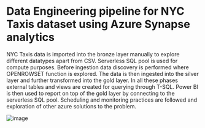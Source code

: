 # Data Engineering pipeline for NYC Taxis dataset using Azure Synapse analytics

NYC Taxis data is imported into the bronze layer manually to explore different datatypes apart from CSV. Serverless SQL pool is used for compute purposes. Before ingestion data discovery is performed where OPENROWSET function is explored. The data is then ingested into the silver layer and further transformed into the gold layer. In all these phases external tables and views are created for querying through T-SQL. Power BI is then used to report on top of the gold layer by connecting to the serverless SQL pool. Scheduling and monitoring practices are followed and exploration of other azure solutions to the problem.

![image](https://github.com/srikrishna777k/Data-Engineering-pipeline-using-Azure-Synapse-analytics/assets/75556669/b9c4be0b-1d61-4cef-89b0-a9ce62d0d210)


